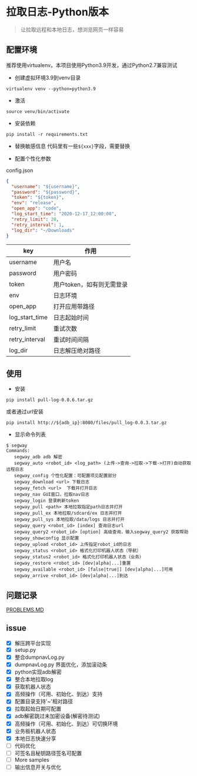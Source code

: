 # 拉取日志-Python版本

> 让拉取远程和本地日志，想浏览网页一样容易

## 配置环境
推荐使用virtualenv。本项目使用Python3.9开发，通过Python2.7兼容测试


- 创建虚拟环境3.9到venv目录
```shell
virtualenv venv --python=python3.9
```

- 激活
```shell
source venv/bin/activate
```

- 安装依赖
```shell
pip install -r requirements.txt
```

- 替换敏感信息
代码里有一些`${xxx}`字段，需要替换

- 配置个性化参数

config.json
```json
{
  "username": "${username}",
  "password": "${password}",
  "token": "${token}",
  "env": "release",
  "open_app": "code",
  "log_start_time": "2020-12-17_12:00:00",
  "retry_limit": 20,
  "retry_interval": 1,
  "log_dir": "~/Downloads"
}
```

key | 作用 |
---------|----------
 username | 用户名
 password | 用户密码
 token | 用户token，如有则无需登录
 env | 日志环境
 open_app | 打开应用带路径
 log_start_time | 日志起始时间
 retry_limit | 重试次数
 retry_interval | 重试时间间隔
 log_dir | 日志解压绝对路径

 ## 使用

 - 安装
 ```
 pip install pull-log-0.0.6.tar.gz
 ```
 或者通过url安装
 ```
 pip install http://${adb_ip}:8080/files/pull_log-0.0.3.tar.gz
 ```

 - 显示命令列表
 ```shell
 $ segway
Commands:
    segway_adb adb 解密
    segway_auto <robot_id> <log_path> (上传->查询->拉取->下载->打开)自动获取远程日志
    segway_config 个性化配置：可配置项见配置部分
    segway_download <url> 下载日志
    segway_fetch <url>  下载并打开日志
    segway_nav GUI窗口，拉取nav日志
    segway_login 登录刷新token
    segway_pull <path> 本地拉取指定path日志并打开
    segway_pull_ex 本地拉取/sdcard/ex 日志并打开
    segway_pull_sys 本地拉取/data/logs 日志并打开
    segway_query <robot_id> [index] 查询日志url
    segway_query2 <robot_id> [option] 高级查询，输入segway_query2 获取帮助
    segway_showconfig 显示配置
    segway_upload <robot_id> 上传指定robot_id的日志
    segway_status <robot_id> 格式化打印机器人状态（导航）
    segway_status2 <robot_id> 格式化打印机器人状态（业务）
    segway_restore <robot_id> [dev|alpha|...]重置
    segway_available <robot_id> [false|true|] [dev|alpha|...]可用
    segway_arrive <robot_id> [dev|alpha|...]到达
 ```

 ## 问题记录

 [PROBLEMS.MD](https://github.com/laxian/shell/blob/dev/python/PROBLEMS.MD)

 ## issue
 - [x] 解压跨平台实现
 - [x] setup.py
 - [x] 整合dumpnavLog.py
 - [x] dumpnavLog.py 界面优化，添加滚动条
 - [x] python实现adb解密
 - [x] 整合本地拉取log
 - [x] 获取机器人状态
 - [x] 高频操作（可用、初始化、到达）支持
 - [x] 配置目录支持'~'相对路径
 - [x] 拉取起始日期可配置
 - [x] adb解密跳过未加密设备(解密待测试)
 - [x] 高频操作（可用、初始化、到达）可切换环境
 - [x] 业务板机器人状态
 - [x] 本地日志快速分享
 - [ ] 代码优化
 - [ ] 可签名且秘钥路径签名可配置
 - [ ] More samples
 - [ ] 输出信息开关与优化